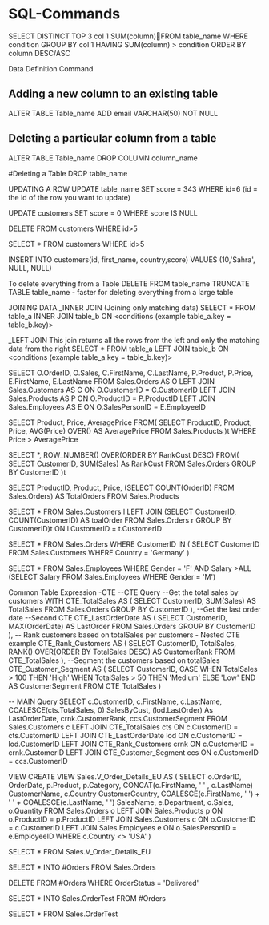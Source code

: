 # SQL-Commands
SELECT DISTINCT TOP 3
col 1
SUM(column)FROM table_name
WHERE condition
GROUP BY col 1
HAVING SUM(column) > condition
ORDER BY column DESC/ASC

Data Definition Command
## Adding a new column to an existing table
ALTER TABLE Table_name
ADD email VARCHAR(50) NOT NULL 

## Deleting a particular column from a table
ALTER TABLE Table_name
DROP COLUMN column_name

#Deleting a Table
DROP table_name

UPDATING A ROW
UPDATE table_name
SET score = 343
WHERE id=6 (id = the id of the row you want to update)


UPDATE customers
SET score = 0
WHERE score IS NULL

DELETE FROM customers
WHERE id>5

SELECT *
FROM customers
WHERE id>5

INSERT INTO customers(id, first_name, country,score)
VALUES (10,'Sahra', NULL, NULL)

To delete everything from a Table
DELETE FROM table_name
TRUNCATE TABLE table_name - faster for deleting everything from a large table

JOINING DATA
_INNER JOIN (Joining only matching data)
SELECT *
FROM table_a
INNER JOIN table_b
ON <conditions (example table_a.key = table_b.key)>

_LEFT JOIN
This join returns all the rows from the left and only the matching data from the right
SELECT *
FROM table_a
LEFT JOIN table_b
ON <conditions (example table_a.key = table_b.key)>


SELECT 
	O.OrderID,
	O.Sales,
	C.FirstName,
	C.LastName,
	P.Product,
	P.Price,
	E.FirstName,
	E.LastName
FROM Sales.Orders AS O
LEFT JOIN Sales.Customers AS C
ON O.CustomerID = C.CustomerID
LEFT JOIN Sales.Products AS P
ON O.ProductID = P.ProductID
LEFT JOIN Sales.Employees AS E
ON O.SalesPersonID = E.EmployeeID


SELECT
	Product,
	Price,
	AveragePrice
FROM(
	SELECT
	ProductID,
	Product,
	Price,
	AVG(Price) OVER() AS AveragePrice
FROM Sales.Products
)t
WHERE Price > AveragePrice

SELECT
	*,
	ROW_NUMBER() OVER(ORDER BY RankCust DESC)
FROM(
	SELECT
	CustomerID,
	SUM(Sales) As RankCust
FROM Sales.Orders
GROUP BY CustomerID
)t


SELECT
	ProductID,
	Product,
	Price,
	(SELECT COUNT(OrderID) FROM Sales.Orders) AS TotalOrders
FROM Sales.Products


SELECT
	*
FROM Sales.Customers l
LEFT JOIN
(SELECT
	CustomerID,
	COUNT(CustomerID) AS toalOrder
FROM Sales.Orders r
GROUP BY CustomerID)t
ON l.CustomerID = t.CustomerID


SELECT
	*
FROM Sales.Orders
WHERE CustomerID IN (
	SELECT
	CustomerID
FROM Sales.Customers
WHERE Country = 'Germany'
)


SELECT
	*
FROM Sales.Employees
WHERE Gender = 'F' AND Salary >ALL (SELECT
	Salary
FROM Sales.Employees
WHERE Gender = 'M')


Common Table Expression -CTE
--CTE Query
--Get the total sales by customers
WITH CTE_TotalSales AS (
	SELECT
	CustomerID,
	SUM(Sales) AS TotalSales
FROM Sales.Orders
GROUP BY CustomerID
),
--Get the last order date
--Second CTE
CTE_LastOrderDate AS (
	SELECT
		CustomerID,
		MAX(OrderDate) AS LastOrder
	FROM Sales.Orders
	GROUP BY CustomerID
),
-- Rank customers based on totalSales per customers - Nested CTE example
CTE_Rank_Customers AS (
	SELECT
		CustomerID,
		TotalSales,
		RANK() OVER(ORDER BY TotalSales DESC) AS CustomerRank
	FROM CTE_TotalSales
),
--Segment the customers based on totalSales
CTE_Customer_Segment AS (
	SELECT
		CustomerID,
		CASE 
			WHEN TotalSales > 100 THEN 'High'
			WHEN TotalSales > 50 THEN 'Medium'
			ELSE 'Low'
		END AS CustomerSegment
	FROM CTE_TotalSales
)

-- MAIN Query
SELECT
	c.CustomerID,
	c.FirstName,
	c.LastName,
	COALESCE(cts.TotalSales, 0) SalesByCust,
	(lod.LastOrder) As LastOrderDate,
	crnk.CustomerRank,
	ccs.CustomerSegment
FROM Sales.Customers c
LEFT JOIN CTE_TotalSales cts
ON c.CustomerID = cts.CustomerID
LEFT JOIN CTE_LastOrderDate lod
ON c.CustomerID = lod.CustomerID
LEFT JOIN CTE_Rank_Customers crnk
ON c.CustomerID = crnk.CustomerID
LEFT JOIN CTE_Customer_Segment ccs
ON c.CustomerID = ccs.CustomerID


VIEW
CREATE VIEW Sales.V_Order_Details_EU AS (
SELECT
	o.OrderID,
	OrderDate,
	p.Product,
	p.Category,
	CONCAT(c.FirstName, ' ' , c.LastName) CustomerName,
	c.Country CustomerCountry,
	COALESCE(e.FirstName, ' ') + ' ' + COALESCE(e.LastName, ' ') SalesName,
	e.Department,
	o.Sales,
	o.Quantity
FROM Sales.Orders o
LEFT JOIN Sales.Products p
ON o.ProductID = p.ProductID
LEFT JOIN Sales.Customers c
ON o.CustomerID = c.CustomerID
LEFT JOIN Sales.Employees e
ON o.SalesPersonID = e.EmployeeID
WHERE c.Country <> 'USA'
)


SELECT
	*
FROM Sales.V_Order_Details_EU



SELECT
	*
	INTO #Orders
FROM Sales.Orders

DELETE FROM #Orders
WHERE OrderStatus = 'Delivered'

SELECT
	*
	INTO Sales.OrderTest
FROM #Orders

SELECT * FROM Sales.OrderTest
